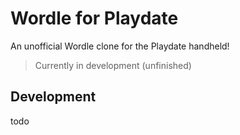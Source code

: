 # Wordle for Playdate

An unofficial Wordle clone for the Playdate handheld!

> Currently in development (unfinished)

## Development

todo
